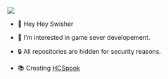 ![](https://komarev.com/ghpvc/?username=your-github-ignswisher&color=lightgrey)


- 👋 Hey Hey Swisher
- 👀 I’m interested in game sever developement.
- 🔒 All repositories are hidden for security reasons.

- 📚 Creating [HCSpook](https://hcspook.com)
